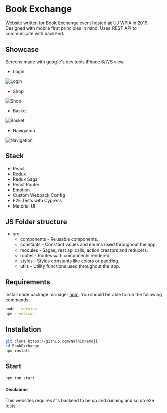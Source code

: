 # Book Exchange
Website written for Book Exchange event hosted at UJ WPiA in 2019.
Designed with mobile first principles in mind. Uses REST API to communicate with backend.

## Showcase
Screens made with google's dev tools iPhone 6/7/8 view.

- Login

![Login](showcase/Login.JPG)

- Shop

![Shop](showcase/Shop.JPG)

- Basket

![Basket](showcase//Basket.JPG)

- Navigation

![Navigation](showcase/Navigation.JPG)


## Stack

- React
- Redux
- Redux Saga
- React Router
- Emotion
- Custom Webpack Config
- E2E Tests with Cypress
- Material UI

## JS Folder structure

* src
  - components - Reusable components.
  - constants - Constant values and enums used throughout the app.
  - modules - Sagas, rest api calls, action creators and reducers.
  - routes - Routes with components rendered.
  - styles - Styles constants like colors or padding.
  - utils - Utility functions used throughout the app.

## Requirements

Install node package manager [npm](https://www.npmjs.com/).
You should be able to run the following commands.

```bash
node --version
npm --version
```

## Installation

```bash
git clone https://github.com/Nalhin/emoji
cd BookExchange
npm install
```

##  Start

```bash
npm run start
```

#### Disclaimer

This websites requires it's backend to be up and running and so do e2e tests.

